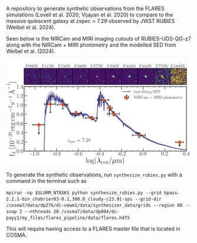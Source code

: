 A repository to generate synthetic observations from the FLARES simulations (Lovell et al. 2020; Vijayan et al. 2020) to compare to the massive quiescent galaxy at zspec = 7.29 observed by JWST RUBIES (Weibel et al. 2024).

Seen below is the NIRCam and MIRI imaging cutouts of RUBIES-UDS-QG-z7 along with the NIRCam + MIRI photometry and the modelled SED from Weibel et al. (2024).

<img src="rubies.png" alt="Plot from Weibel et al. (2024)" width="600">

To generate the synthetic observations, run `synthesize_rubies.py` with a command in the terminal such as 

`mpirun -np $SLURM_NTASKS python synthesize_rubies.py --grid bpass-2.2.1-bin_chabrier03-0.1,300.0_cloudy-c23.01-sps --grid-dir /cosma7/data/dp276/dc-newm1/data/synthesizer_data/grids --region 00 --snap 3 --nthreads 28 /cosma7/data/dp004/dc-payy1/my_files/flares_pipeline/data/flares.hdf5`

This will require having access to a FLARES master file that is located in COSMA. 
